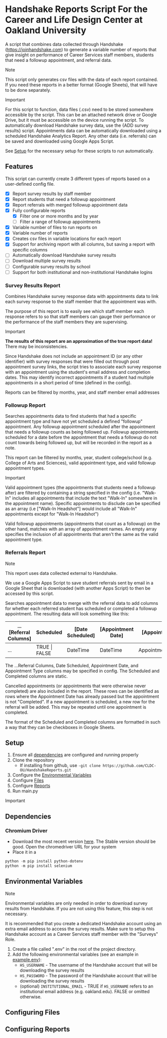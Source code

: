 # Handshake Reports Script For the Career and Life Design Center at Oakland University

A script that combines data collected through Handshake (https://joinhandshake.com) to generate a variable number of reports that give insight on performance of Career Services staff members, students that need a followup appointment, and referral data.

> [!NOTE]
>
> This script only generates csv files with the data of each report contained. If you need these reports in a better format (Google Sheets), that will have to be done separately.

> [!IMPORTANT]
>
> For this script to function, data files (.csv) need to be stored somewhere accessible by the script. This can be an attached network drive or Google Drive, but it must be accessible on the device running the script. To automatically download Handshake survey data, use the {ADD survey results} script. Appointments data can be automatically downloaded using a scheduled Handshake Analytics Report. Any other data (i.e. referrals) can be saved and downloaded using Google Apps Script.

See [Setup](#setup) for the necessary setup for these scripts to run automatically.

## Features

This script can currently create 3 different types of reports based on a user-defined config file.

- [x] Report survey results by staff member
- [x] Report students that need a followup appointment
- [x] Report referrals with merged followup appointment data
- [x] Fully configurable reports
    - [x] Filter one or more months and by year
    - [ ] Filter a range of followup appointments
- [x] Variable number of files to run reports on
- [x] Variable number of reports
- [x] Creates csv files in variable locations for each report
- [x] Support for archiving report with all columns, but saving a report with specific columns
- [ ] Automatically download Handshake survey results
- [ ] Download multiple survey results
- [ ] Configurable survey results by school
- [ ] Support for both institutional and non-institutional Handshake logins

### Survey Results Report

Combines Handshake survey response data with appointments data to link each survey response to the staff member that the appointment was with.

The purpose of this report is to easily see which staff member each response refers to so that staff members can gauge their performance or the performance of the staff members they are supervising.

> [!IMPORTANT]
>
> **The results of this report are an approximation of the true report data!** There may be inconsistencies.
> 
> Since Handshake does not include an appointment ID (or any other identifier) with survey responses that were filled out through post appointment survey links, the script tries to associate each survey response with an appointment using the student's email address and completion dates. This may identify incorrect appointments if a student had multiple appointments in a short period of time (defined in the config).

Reports can be filtered by months, year, and staff member email addresses

### Followup Report

Searches appointments data to find students that had a specific appointment type and have not yet scheduled a defined "followup" appointment. Any followup appointment scheduled after the appointment that needs a followup counts as being followed up. Followup appointments scheduled for a date before the appointment that needs a followup do not count towards being followed up, but will be recorded in the report as a note.

This report can be filtered by months, year, student college/school (e.g. College of Arts and Sciences), valid appointment type, and valid followup appointment types.

> [!IMPORTANT]
>
> Valid appointment types (the appointments that students need a followup after)
> are filtered by containing a string specified in the config (i.e. "Walk-In" includes all appointments that include the text "Walk-In" somewhere in the appointment name). Specific appointments to disclude can be specified as an array (i.e ["Walk-In Headshot"] would include all "Walk-In" appointments except for "Walk-In Headshot")
>
> Valid followup appointments (appointments that count as a followup) on the other hand, matches with an array of appointment names. An empty array specifies the inclusion of all appointments that aren't the same as the valid appointment type.

### Referrals Report

> [!NOTE]
>
> This report uses data collected external to Handshake. 
>
> We use a Google Apps Script to save student referrals sent by email in a Google Sheet that is downloaded (with another Apps Script) to then be accessed by this script.

Searches appointment data to merge with the referral data to add columns for whether each referred student has scheduled or completed a followup appointment. The resulting data will look something like this:

| ...[Referral Columns] | Scheduled | [Date Scheduled] | [Appointment Date] | [Appointment Type] | Completed |
|--|--|--|--|--|--|
| ... | TRUE \| FALSE | DateTime | DateTime | AppointmentTypeName | TRUE \| FALSE |

The ...Referral Columns, Date Scheduled, Appointment Date, and Appointment Type columns may be specified in config. The Scheduled and Completed columns are static.

Cancelled appointments (or appointments that were otherwise never completed) are also included in the report. These rows can be identified as rows where the Appointment Date has already passed but the appointment is not "Completed". If a new appointment is scheduled, a new row for the referral will be added. This may be repeated until one appointment is completed.

The format of the Scheduled and Completed columns are formatted in such a way that they can be checkboxes in Google Sheets.

## Setup

1. Ensure all [dependencies](#dependencies) are configured and running properly
2. Clone the repository
    - If installing from github, use `-git clone https://github.com/CLDC-OU/HandshakeReports.git`
3. Configure the [Environmental Variables](#environmental-variables)
4. Configure [Files](#configuring-files)
5. Configure [Reports](#configuring-reports)
6. Run main.py

> [!IMPORTANT]
> 
> 
> 

## Dependencies

### Chromium Driver
- Download the most recent version [here](https://googlechromelabs.github.io/chrome-for-testing/). The Stable version should be good. Open the chromedriver URL for your system
- Place it in a 

```python
python -m pip install python-dotenv
python -m pip install selenium
```

## Environmental Variables

> [!NOTE]
>
> Environmental variables are only needed in order to download survey results from Handshake. If you are not using this feature, this step is not necessary.

It is recommended that you create a dedicated Handshake account using an extra email address to access the survey results. Make sure to setup this Handshake account as a Career Services staff member with the "Surveys" Role.

1. Create a file called ".env" in the root of the project directory.
2. Add the following environmental variables (see an example in [example.env](example.env)):
    - `HS_USERNAME` - The username of the Handshake account that will be downloading the survey results
    - `HS_PASSWORD` - The password of the Handshake account that will be downloading the survey results
    - (optional) `INSTITUTIONAL_EMAIL` - TRUE if `HS_USERNAME` refers to an institutional email address (e.g. oakland.edu). FALSE or omitted otherwise.


## Configuring Files

## Configuring Reports


